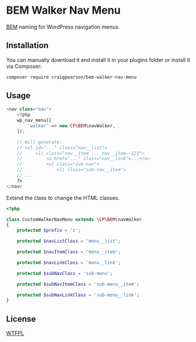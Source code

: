 # BEM Walker Nav Menu

[BEM](http://getbem.com) naming for WordPress navigation menus.

## Installation

You can manually download it and install it in your plugins folder or install it via Composer:

```bash
composer require craigpearson/bem-walker-nav-menu
```

## Usage

```php
<nav class="nav">
    <?php
    wp_nav_menu([
        'walker' => new CP\BEM\navWalker,
    ]);

    // Will generate:
    // <ul id="..." class="nav__list">
    //     <li class="nav__item ... nav__item--123">
    //         <a href="..." class="nav__link">...</a>
    //         <ul class="sub-nav">
    //             <li class="sub-nav__item">
    // ...
    ?>
</nav>
```

Extend the class to change the HTML classes.

```php
<?php

class CustomWalkerNavMenu extends \CP\BEM\navWalker
{
    protected $prefix = 'c';

    protected $navListClass = 'menu__list';

    protected $navItemClass = 'menu__item';

    protected $navLinkClass = 'menu__link';

    protected $subNavClass = 'sub-menu';

    protected $subNavItemClass = 'sub-menu__item';

    protected $subNavLinkClass = 'sub-menu__link';
}
```

## License

[WTFPL](http://www.wtfpl.net/about/)
